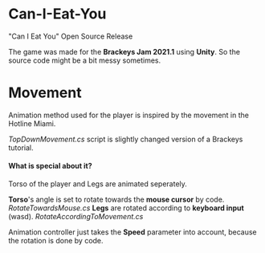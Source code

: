 # Can-I-Eat-You
"Can I Eat You" Open Source Release

The game was made for the **Brackeys Jam 2021.1** using **Unity**.
So the source code might be a bit messy sometimes.

# Movement
Animation method used for the player is inspired by the movement in the Hotline Miami.

*TopDownMovement.cs* script is slightly changed version of a Brackeys tutorial.


#### What is special about it?
Torso of the player and Legs are animated seperately.

**Torso**'s angle is set to rotate towards the **mouse cursor** by  code.   *RotateTowardsMouse.cs*
**Legs** are rotated according to **keyboard input** (wasd). 
 *RotateAccordingToMovement.cs*
 
Animation controller just takes the **Speed** parameter into account, because the rotation is done by code.
